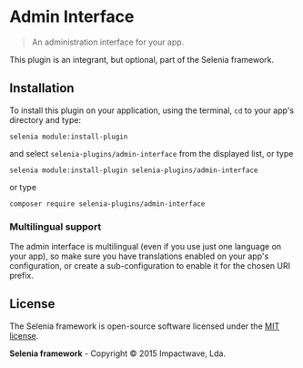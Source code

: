 # Admin Interface

> An administration interface for your app.

This plugin is an integrant, but optional, part of the Selenia framework.

## Installation

To install this plugin on your application, using the terminal, `cd` to your app's directory and type:

```shell
selenia module:install-plugin
```

and select `selenia-plugins/admin-interface` from the displayed list, or type

```shell
selenia module:install-plugin selenia-plugins/admin-interface
```

or type

```shell
composer require selenia-plugins/admin-interface
```

### Multilingual support

The admin interface is multilingual (even if you use just one language on your app), so make sure you have translations enabled on your app's configuration, or create a sub-configuration to enable it for the chosen URI prefix.

## License

The Selenia framework is open-source software licensed under the [MIT license](http://opensource.org/licenses/MIT).

**Selenia framework** - Copyright &copy; 2015 Impactwave, Lda.
